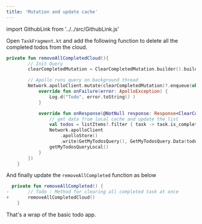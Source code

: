 ```yaml
---
title: 'Mutation and update cache'
---
```


import GithubLink from '../../src/GithubLink.js'

Open `TaskFragment.kt` and add the following function to delete all the completed todos from the cloud.

<GithubLink link="https://github.com/hasura/graphql-engine/blob/master/community/learn/graphql-tutorials/tutorials/android-apollo/app-final/app/src/main/java/com/mk/todo/Todo/ui/todos/TaskFragment.kt" text="TaskFragment.kt" />

```kotlin
private fun removeAllCompletedCloud(){
        // Init Query
        clearCompletedMutation = ClearCompletedMutation.builder().build()

        // Apollo runs query on background thread
        Network.apolloClient.mutate(clearCompletedMutation)?.enqueue(object : ApolloCall.Callback<ClearCompletedMutation.Data>() {
            override fun onFailure(error: ApolloException) {
                Log.d("Todo", error.toString() )
            }

            override fun onResponse(@NotNull response: Response<ClearCompletedMutation.Data>) {
                // get data from local cache and update the list
                val todos = listItems?.filter { task -> task.is_completed }
                Network.apolloClient
                    .apolloStore()
                    .write(GetMyTodosQuery(), GetMyTodosQuery.Data(todos!!)).execute()
                getMyTodosQueryLocal()
            }
        })
    }
```

And finally update the `removeAllCompleted` function as below

```kotlin
  private fun removeAllCompleted() {
-       // Todo : Method for clearing all completed task at once
+       removeAllCompletedCloud()
    }
```

That's a wrap of the basic todo app.
